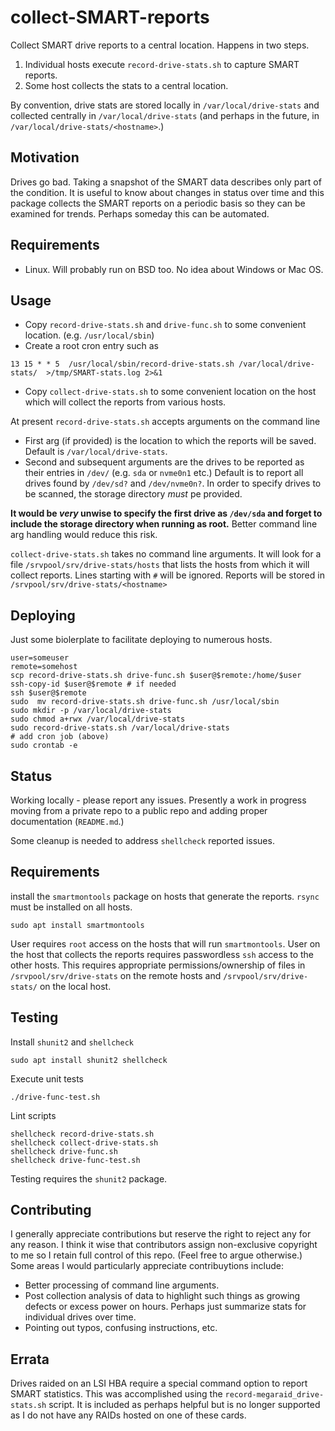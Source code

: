 # collect-SMART-reports

Collect SMART drive reports to a central location. Happens in two steps.

1. Individual hosts execute `record-drive-stats.sh` to capture SMART reports.
1. Some host collects the stats to a central location.

By convention, drive stats are stored locally in `/var/local/drive-stats` and collected centrally in `/var/local/drive-stats` (and perhaps in the future, in `/var/local/drive-stats/<hostname>`.)

## Motivation

Drives go bad. Taking a snapshot of the SMART data describes only part of the condition. It is useful to know about changes in status over time and this package collects the SMART reports on a periodic basis so they can be examined for trends. Perhaps someday this can be automated.

## Requirements

* Linux. Will probably run on BSD too. No idea about Windows or Mac OS.

## Usage

* Copy `record-drive-stats.sh` and `drive-func.sh` to some convenient location. (e.g. `/usr/local/sbin`)
* Create a root cron entry such as

```text
13 15 * * 5  /usr/local/sbin/record-drive-stats.sh /var/local/drive-stats/  >/tmp/SMART-stats.log 2>&1
```

* Copy `collect-drive-stats.sh` to some convenient location on the host which will collect the reports from various hosts.

At present `record-drive-stats.sh` accepts arguments on the command line 

* First arg (if provided) is the location to which the reports will be saved. Default is `/var/local/drive-stats`.
* Second and subsequent arguments are the drives to be reported as their entries in `/dev/` (e.g. `sda` or `nvme0n1` etc.) Default is to report all drives found by `/dev/sd?` and `/dev/nvme0n?`. In order to specify drives to be scanned, the storage directory *must* pe provided.

<b>It would be *very* unwise to specify the first drive as `/dev/sda` and forget to include the storage directory when running as root.</b> Better command line arg  handling would reduce this risk.

`collect-drive-stats.sh` takes no command line arguments. It will look for a file `/srvpool/srv/drive-stats/hosts` that lists the hosts from which it will collect reports. Lines starting with `#` will be ignored. Reports will be stored in `/srvpool/srv/drive-stats/<hostname>`

## Deploying

Just some biolerplate to facilitate deploying to numerous hosts.

```text
user=someuser
remote=somehost
scp record-drive-stats.sh drive-func.sh $user@$remote:/home/$user
ssh-copy-id $user@$remote # if needed
ssh $user@$remote
sudo  mv record-drive-stats.sh drive-func.sh /usr/local/sbin
sudo mkdir -p /var/local/drive-stats
sudo chmod a+rwx /var/local/drive-stats
sudo record-drive-stats.sh /var/local/drive-stats
# add cron job (above)
sudo crontab -e
```

## Status

Working locally - please report any issues. Presently a work in progress moving from a private repo to a public repo and adding proper documentation (`README.md`.)

Some cleanup is needed to address `shellcheck` reported issues.

## Requirements

install the `smartmontools` package on hosts that generate the reports. `rsync` must be installed on all hosts.

```text
sudo apt install smartmontools
```

User requires `root` access on the hosts that will run `smartmontools`. User on the host that collects the reports requires passwordless `ssh` access to the other hosts. This requires appropriate permissions/ownership of files in `/srvpool/srv/drive-stats` on the remote hosts and `/srvpool/srv/drive-stats/` on the local host.

## Testing

Install `shunit2` and `shellcheck`

```text
sudo apt install shunit2 shellcheck
```

Execute unit tests

```text
./drive-func-test.sh
```

Lint scripts

```text
shellcheck record-drive-stats.sh
shellcheck collect-drive-stats.sh
shellcheck drive-func.sh
shellcheck drive-func-test.sh
```

Testing requires the `shunit2` package.

## Contributing

I generally appreciate contributions but reserve the right to reject any for any reason. I think it wise that contributors assign non-exclusive copyright to me so I retain full control of this repo. (Feel free to argue otherwise.) Some areas I would particularly appreciate contribuytions include:

* Better processing of command line arguments.
* Post collection analysis of data to highlight such things as growing defects or excess power on hours. Perhaps just summarize stats for individual drives over time.
* Pointing out typos, confusing instructions, etc.

## Errata

Drives raided on an LSI HBA require a special command option to report SMART statistics. This was accomplished using the `record-megaraid_drive-stats.sh` script. It is included as perhaps helpful but is no longer supported as I do not have any RAIDs hosted on one of these cards.
